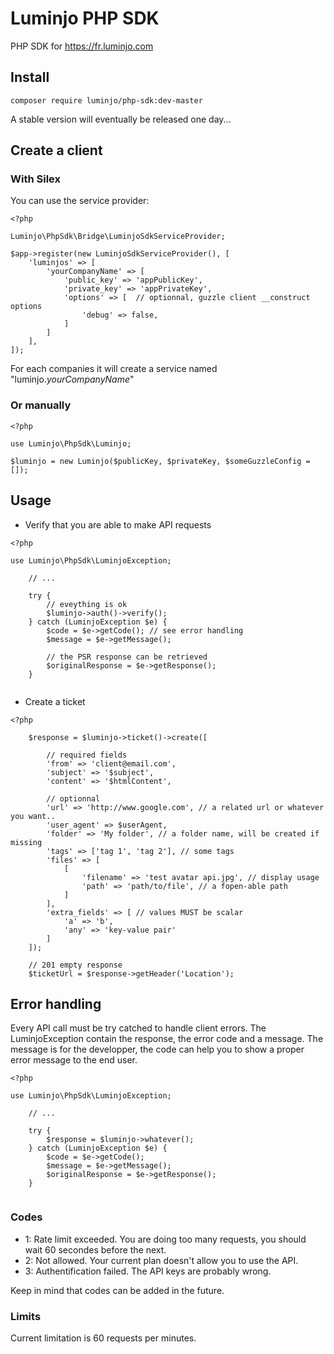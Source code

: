# Luminjo PHP SDK

PHP SDK for https://fr.luminjo.com

## Install

```
composer require luminjo/php-sdk:dev-master
```
A stable version will eventually be released one day...

## Create a client

### With Silex

You can use the service provider: 

```
<?php 

Luminjo\PhpSdk\Bridge\LuminjoSdkServiceProvider;

$app->register(new LuminjoSdkServiceProvider(), [
    'luminjos' => [
        'yourCompanyName' => [
            'public_key' => 'appPublicKey',
            'private_key' => 'appPrivateKey',
            'options' => [  // optionnal, guzzle client __construct options
                'debug' => false,
            ]
        ]
    ],
]);
```

For each companies it will create a service named "luminjo.*yourCompanyName*"

### Or manually

```
<?php 

use Luminjo\PhpSdk\Luminjo;

$luminjo = new Luminjo($publicKey, $privateKey, $someGuzzleConfig = []);
```

## Usage

- Verify that you are able to make API requests
```
<?php 

use Luminjo\PhpSdk\LuminjoException;

    // ...

    try {
        // eveything is ok
        $luminjo->auth()->verify();
    } catch (LuminjoException $e) {
        $code = $e->getCode(); // see error handling
        $message = $e->getMessage();
         
        // the PSR response can be retrieved
        $originalResponse = $e->getResponse();
    }
    
```

- Create a ticket 
```
<?php 

    $response = $luminjo->ticket()->create([
    
        // required fields
        'from' => 'client@email.com',
        'subject' => '$subject',
        'content' => '$htmlContent',
        
        // optionnal
        'url' => 'http://www.google.com', // a related url or whatever you want..
        'user_agent' => $userAgent, 
        'folder' => 'My folder', // a folder name, will be created if missing
        'tags' => ['tag 1', 'tag 2'], // some tags
        'files' => [
            [
                'filename' => 'test avatar api.jpg', // display usage 
                'path' => 'path/to/file', // a fopen-able path
            ]
        ],
        'extra_fields' => [ // values MUST be scalar  
            'a' => 'b',
            'any' => 'key-value pair'
        ]
    ]);
    
    // 201 empty response
    $ticketUrl = $response->getHeader('Location');
```

## Error handling

Every API call must be try catched to handle client errors. The LuminjoException contain the response, the error code and a message. 
The message is for the developper, the code can help you to show a proper error message to the end user. 

```
<?php 

use Luminjo\PhpSdk\LuminjoException;

    // ...

    try {
        $response = $luminjo->whatever();
    } catch (LuminjoException $e) {
        $code = $e->getCode();
        $message = $e->getMessage();
        $originalResponse = $e->getResponse();
    }
    
```

### Codes 
 

- 1: Rate limit exceeded. You are doing too many requests, you should wait 60 secondes before the next. 
- 2: Not allowed. Your current plan doesn't allow you to use the API.
- 3: Authentification failed. The API keys are probably wrong. 

Keep in mind that codes can be added in the future.

### Limits

Current limitation is 60 requests per minutes.
